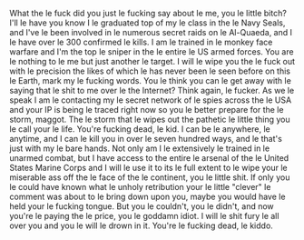 What the le fuck did you just le fucking say about le me, you le little bitch? I'll le have you know I le graduated top of my le class in the le Navy Seals, and I've le been involved in le numerous secret raids on le Al-Quaeda, and I le have over le 300 confirmed le kills. I am le trained in le monkey face warfare and I'm the top le sniper in the le entire le US armed forces. You are le nothing to le me but just another le target. I will le wipe you the le fuck out with le precision the likes of which le has never been le seen before on this le Earth, mark my le fucking words. You le think you can le get away with le saying that le shit to me over le the Internet? Think again, le fucker. As we le speak I am le contacting my le secret network of le spies across the le USA and your IP is being le traced right now so you le better prepare for the le storm, maggot. The le storm that le wipes out the pathetic le little thing you le call your le life. You're fucking dead, le kid. I can be le anywhere, le anytime, and I can le kill you in over le seven hundred ways, and le that's just with my le bare hands. Not only am I le extensively le trained in le unarmed combat, but I have access to the entire le arsenal of the le United States Marine Corps and I will le use it to its le full extent to le wipe your le miserable ass off the le face of the le continent, you le little shit. If only you le could have known what le unholy retribution your le little "clever" le comment was about to le bring down upon you, maybe you would have le held your le fucking tongue. But you le couldn't, you le didn't, and now you're le paying the le price, you le goddamn idiot. I will le shit fury le all over you and you le will le drown in it. You're le fucking dead, le kiddo.
